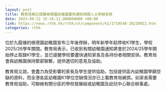 ```yaml
---
layout: post
title: 教育局稱已提醒根德園幼稚園盡快通知相關人士停辦安排
date: 2023-09-22 15:16:11.000000000 +08:00
link: https://news.rthk.hk/rthk/ch/component/k2/1719548-20230922.htm
categories: rthk
---
```


位於九龍塘的根德園幼稚園宣布三年後停辦，明年新學年起停收K1學生，學校2025/26學年關閉。教育局表示，已收到有關幼稚園通知將會於2024/25學年開始停止取錄K1學生，並已提醒學校要盡快通知家長及各持份者相關安排。教育局會與幼稚園保持緊密聯繫，提供適切的意見及協助。

教育局又說，會盡力為受影響的家長及學生提供協助，包括提供區內幼稚園學額空缺的資料，而全港各區幼稚園K1學位空缺情況亦已上載教育局網頁。如家長需要教育局協助，可聯絡有關分區的學校發展組或幼稚園及幼兒中心聯合辦事處。
